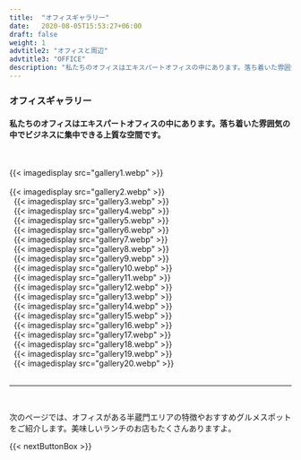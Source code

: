 ```yaml
---
title:  "オフィスギャラリー"
date:   2020-08-05T15:53:27+06:00
draft: false
weight: 1
advtitle2: "オフィスと周辺"
advtitle3: "OFFICE"
description: "私たちのオフィスはエキスパートオフィスの中にあります。落ち着いた雰囲気の中でビジネスに集中できる上質な空間です。"
---
```


### オフィスギャラリー

#### 私たちのオフィスはエキスパートオフィスの中にあります。落ち着いた雰囲気の中でビジネスに集中できる上質な空間です。
&nbsp;

{{< imagedisplay src="gallery1.webp" >}}       
&nbsp;  
{{< imagedisplay src="gallery2.webp" >}}   
&nbsp;
{{< imagedisplay src="gallery3.webp" >}}   
&nbsp;
{{< imagedisplay src="gallery4.webp" >}}   
&nbsp;
{{< imagedisplay src="gallery5.webp" >}}   
&nbsp;
{{< imagedisplay src="gallery6.webp" >}}   
&nbsp;
{{< imagedisplay src="gallery7.webp" >}}   
&nbsp;
{{< imagedisplay src="gallery8.webp" >}}   
&nbsp;
{{< imagedisplay src="gallery9.webp" >}}   
&nbsp;
{{< imagedisplay src="gallery10.webp" >}}  
&nbsp;
{{< imagedisplay src="gallery11.webp" >}}   
&nbsp;
{{< imagedisplay src="gallery12.webp" >}}   
&nbsp;
{{< imagedisplay src="gallery13.webp" >}}   
&nbsp;
{{< imagedisplay src="gallery14.webp" >}}   
&nbsp;
{{< imagedisplay src="gallery15.webp" >}}    
&nbsp;
{{< imagedisplay src="gallery16.webp" >}}    
&nbsp;
{{< imagedisplay src="gallery17.webp" >}}    
&nbsp;
{{< imagedisplay src="gallery18.webp" >}}   
&nbsp;
{{< imagedisplay src="gallery19.webp" >}}   
&nbsp;
{{< imagedisplay src="gallery20.webp" >}}   
&nbsp;

----
&nbsp; 

次のページでは、オフィスがある半蔵門エリアの特徴やおすすめグルメスポットをご紹介します。美味しいランチのお店もたくさんありますよ。

{{< nextButtonBox >}}
